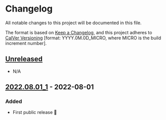 # Changelog
All notable changes to this project will be documented in this file.

The format is based on [Keep a Changelog](https://keepachangelog.com/en/1.0.0/),
and this project adheres to [CalVer Versioning](https://calver.org) [format: YYYY.0M.0D_MICRO, where MICRO is the build increment number].

## [Unreleased]
- N/A

## [2022.08.01_1] - 2022-08-01
### Added
- First public release 🎉

[Unreleased]: https://github.com/DolphBit/mb-automation-ahk/compare/2022.08.01_1...HEAD
[2022.08.01_1]: https://github.com/DolphBit/mb-automation-ahk/releases/tag/2022.08.01_1
